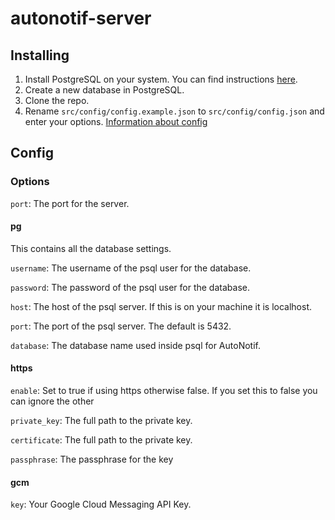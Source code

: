 # autonotif-server

## Installing

1. Install PostgreSQL on your system. You can find instructions [here](https://wiki.postgresql.org/wiki/Detailed_installation_guides).
2. Create a new database in PostgreSQL.
3. Clone the repo.
4. Rename  ```src/config/config.example.json``` to ```src/config/config.json``` and enter your options. [Information about config](#config)

## Config

### Options

``` port ```: The port for the server.


#### pg
This contains all the database settings.

``` username ```: The username of the psql user for the database.

``` password ```: The password of the psql user for the database.

``` host ```: The host of the psql server. If this is on your machine it is localhost.

``` port ```: The port of the psql server. The default is 5432.

``` database ```: The database name used inside psql for AutoNotif.

#### https

``` enable ```: Set to true if using https otherwise false. If you set this to false you can ignore the other

``` private_key ```: The full path to the private key.

``` certificate ```: The full path to the private key.

``` passphrase ```: The passphrase for the key

#### gcm

``` key ```: Your Google Cloud Messaging API Key.
